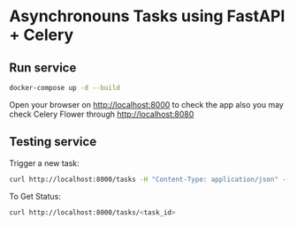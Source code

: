 # Asynchronouns Tasks using FastAPI + Celery

## Run service

```sh
docker-compose up -d --build
```
Open your browser on [http://localhost:8000](http://localhost:8000) to check the app also you may check Celery Flower through [http://localhost:8080](http://localhost:8080)

## Testing service

Trigger a new task:
```sh
curl http://localhost:8000/tasks -H "Content-Type: application/json" --data '{"type": 0}'
```

To Get Status:
```sh
curl http://localhost:8000/tasks/<task_id>
```